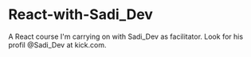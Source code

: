 # React-with-Sadi_Dev
A React course I'm carrying on with Sadi_Dev as facilitator. Look for his profil @Sadi_Dev at kick.com. 
